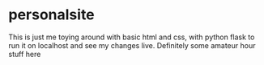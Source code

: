 # personalsite
This is just me toying around with basic html and css, with python flask to run it on localhost and see my changes live. Definitely some amateur hour stuff here
